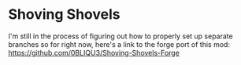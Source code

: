 # Shoving Shovels

I'm still in the process of figuring out how to properly set up separate branches so for right now, here's a link to the forge port of this mod:
https://github.com/0BLIQU3/Shoving-Shovels-Forge
